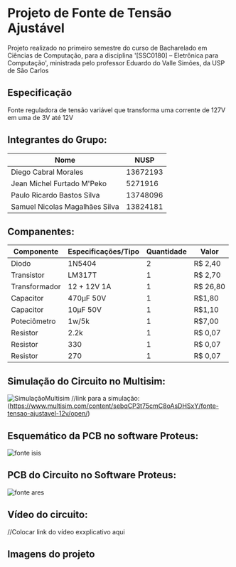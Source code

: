 # Projeto de Fonte de Tensão Ajustável
 Projeto realizado no primeiro semestre do curso de Bacharelado em Ciências de Computação, para a disciplina '[SSC0180] – Eletrônica para Computação', ministrada pelo professor Eduardo do Valle Simões, da USP de São Carlos
## Especificação
Fonte reguladora de tensão variável que transforma uma corrente de 127V em uma de 3V até 12V
## Integrantes do Grupo:
| Nome | NUSP |
|------|------|
| Diego Cabral Morales | 13672193 |
| Jean Michel Furtado M'Peko | 5271916 |
| Paulo Ricardo Bastos Silva | 13748096 |
| Samuel Nicolas Magalhães Silva | 13824181 |
## Companentes:
| Componente | Especificações/Tipo | Quantidade | Valor |
|------------|---------------------|------------|-------|
| Diodo | 1N5404 | 2 | R$ 2,40 |
| Transistor | LM317T | 1 | R$ 2,70 |
| Transformador | 12 + 12V 1A | 1 | R$ 26,80 |
| Capacitor | 470µF 50V | 1 | R$1,80 |
| Capacitor | 10µF 50V | 1 | R$1,10 |
| Poteciômetro | 1w/5k | 1 | R$7,00 |
| Resistor | 2.2k | 1 | R$ 0,07 |
| Resistor | 330 | 1 | R$ 0,07 |
| Resistor | 270 | 1 | R$ 0,07 |


## Simulação do Circuito no Multisim:
![SimulaçãoMultisim](https://user-images.githubusercontent.com/110208895/181829224-fdac9fd0-3856-42c2-8997-190dd74390b4.png)
//link para a simulação:(https://www.multisim.com/content/sebqCP3t75cmC8oAsDHSxY/fonte-tensao-ajustavel-12v/open/)
## Esquemático da PCB no software Proteus:
![fonte isis](https://user-images.githubusercontent.com/110208895/181827555-6eaf0a4f-efec-472a-80bd-3763af17cbc5.png)
## PCB do Circuito no Software Proteus:
![fonte ares](https://user-images.githubusercontent.com/110208895/181827415-69203dab-ebf6-47bc-9162-1b3463e85584.png)
## Vídeo do circuito:
//Colocar link do vídeo exxplicativo aqui
## Imagens do projeto



